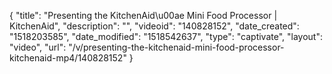 {
    "title": "Presenting the KitchenAid\u00ae Mini Food Processor | KitchenAid",
    "description": "",
    "videoid": "140828152",
    "date_created": "1518203585",
    "date_modified": "1518542637",
    "type": "captivate",
    "layout": "video",
    "url": "\/v\/presenting-the-kitchenaid-mini-food-processor-kitchenaid-mp4\/140828152"
}